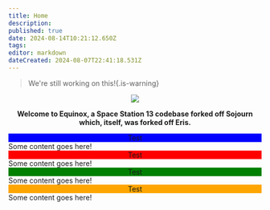 ```yaml
---
title: Home
description: 
published: true
date: 2024-08-14T10:21:12.650Z
tags: 
editor: markdown
dateCreated: 2024-08-07T22:41:18.531Z
---
```


> We're still working on this!{.is-warning}

<!-- ![wikibanner1.png](/wikibanner1.png) -->
<center>
  <img src="https://wiki.bluespace.engineer/wikibanner1white.png" />
  

<strong>Welcome to Equinox, a Space Station 13 codebase forked off Sojourn which, itself, was forked off Eris.</strong>
</center>

<!-- <span id="hover-element" data-url="https://wiki.bluespace.engineer/en/test-content-hover-page">Hover over this text</span>
<div id="content-container"></div> -->

<style>

</style>

<div class="infobox-container">
	<div class="infobox-column">
		<div class="infobox">
    	<div class="infobox-header" style="background-color: blue;"><center>Test<center></div>
      <div class="infobox-content">Some content goes here!</div>
    </div>
  	<div class="infobox">
    	<div class="infobox-header" style="background-color: red;"><center>Test<center></div>
			<div class="infobox-content">Some content goes here!</div>
		</div>
	</div>
  <div class="infobox-column">
		<div class="infobox">
    	<div class="infobox-header" style="background-color: green;"><center>Test<center></div>
			<div class="infobox-content">Some content goes here!</div>
		</div>
  	<div class="infobox">
    	<div class="infobox-header" style="background-color: orange;"><center>Test<center></div>
			<div class="infobox-content">Some content goes here!</div>
		</div>
	</div>
</div>
